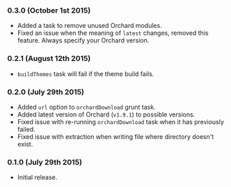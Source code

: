 ### 0.3.0 (October 1st 2015)

* Added a task to remove unused Orchard modules.
* Fixed an issue when the meaning of `latest` changes, removed this feature. Always specify your Orchard version.

### 0.2.1 (August 12th 2015)

* `buildThemes` task will fail if the theme build fails.

### 0.2.0 (July 29th 2015)

* Added `url` option to `orchardDownload` grunt task.
* Added latest version of Orchard (`v1.9.1`) to possible versions.
* Fixed issue with re-running `orchardDownload` task when it has previously failed.
* Fixed issue with extraction when writing file where directory doesn't exist.

### 0.1.0 (July 29th 2015)

* Initial release.
